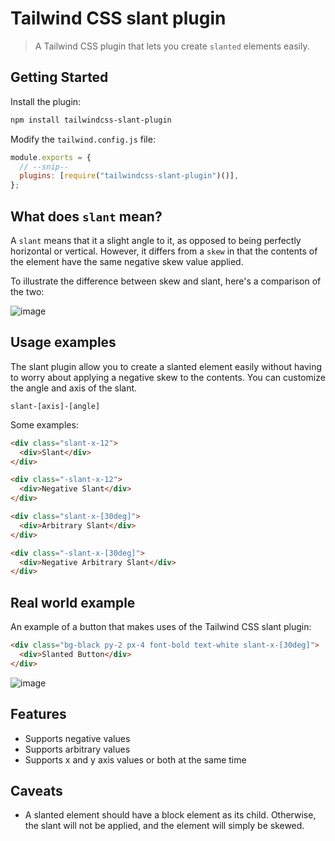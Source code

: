 # Tailwind CSS slant plugin

> A Tailwind CSS plugin that lets you create `slanted` elements easily.

## Getting Started

Install the plugin:

```bash
npm install tailwindcss-slant-plugin
```

Modify the `tailwind.config.js` file:

```js
module.exports = {
  // --snip--
  plugins: [require("tailwindcss-slant-plugin")()],
};
```

## What does `slant` mean?

A `slant` means that it a slight angle to it, as opposed to being perfectly horizontal or vertical. However, it differs
from a `skew` in that the contents of the element have the same negative skew value applied.

To illustrate the difference between skew and slant, here's a comparison of the two:

![image](https://user-images.githubusercontent.com/808734/193603368-b5f1a367-eb9f-4aa3-a762-776e9c284b27.png)

## Usage examples

The slant plugin allow you to create a slanted element easily without having to worry about applying a negative skew to
the contents. You can customize the angle and axis of the slant.

```
slant-[axis]-[angle]
```

Some examples:

```html
<div class="slant-x-12">
  <div>Slant</div>
</div>

<div class="-slant-x-12">
  <div>Negative Slant</div>
</div>

<div class="slant-x-[30deg]">
  <div>Arbitrary Slant</div>
</div>

<div class="-slant-x-[30deg]">
  <div>Negative Arbitrary Slant</div>
</div>
```

## Real world example

An example of a button that makes uses of the Tailwind CSS slant plugin:

```html
<div class="bg-black py-2 px-4 font-bold text-white slant-x-[30deg]">
  <div>Slanted Button</div>
</div>
```

![image](https://user-images.githubusercontent.com/808734/193592375-4e4ecd39-9ab9-4079-940e-3e440cf59185.png)

## Features

- Supports negative values
- Supports arbitrary values
- Supports x and y axis values or both at the same time

## Caveats

- A slanted element should have a block element as its child. Otherwise, the slant will not be applied, and the element will simply be skewed.
